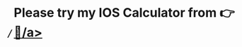 <h1>Please try my IOS Calculator from 👉 <a href="https://mnrgdkl.github.io/JS-Project-003--IOS_Calculator/" target="_blank" rel="noopener noreferrer"> ̷📱/a> </h1>
